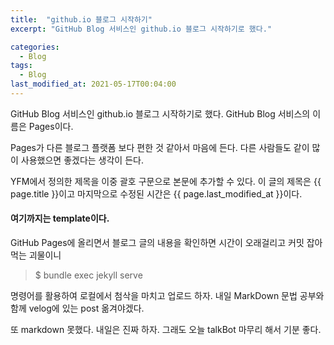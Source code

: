 ```yaml
---
title:  "github.io 블로그 시작하기"
excerpt: "GitHub Blog 서비스인 github.io 블로그 시작하기로 했다."

categories:
  - Blog
tags:
  - Blog
last_modified_at: 2021-05-17T00:04:00
---
```


GitHub Blog 서비스인 github.io 블로그 시작하기로 했다.
GitHub Blog 서비스의 이름은 Pages이다.

Pages가 다른 블로그 플랫폼 보다 편한 것 같아서 마음에 든다.
다른 사람들도 같이 많이 사용했으면 좋겠다는 생각이 든다.

YFM에서 정의한 제목을 이중 괄호 구문으로 본문에 추가할 수 있다.
이 글의 제목은 {{ page.title }}이고
마지막으로 수정된 시간은 {{ page.last_modified_at }}이다.

#### 여기까지는 template이다.
GitHub Pages에 올리면서 블로그 글의 내용을 확인하면 시간이 오래걸리고 커밋 잡아먹는 괴물이니
> $ bundle exec jekyll serve

명령어를 활용하여 로컬에서 첨삭을 마치고 업로드 하자.
내일 MarkDown 문법 공부와 함께 velog에 있는 post 옮겨야겠다.

또 markdown 못했다. 내일은 진짜 하자.
그래도 오늘 talkBot 마무리 해서 기분 좋다.